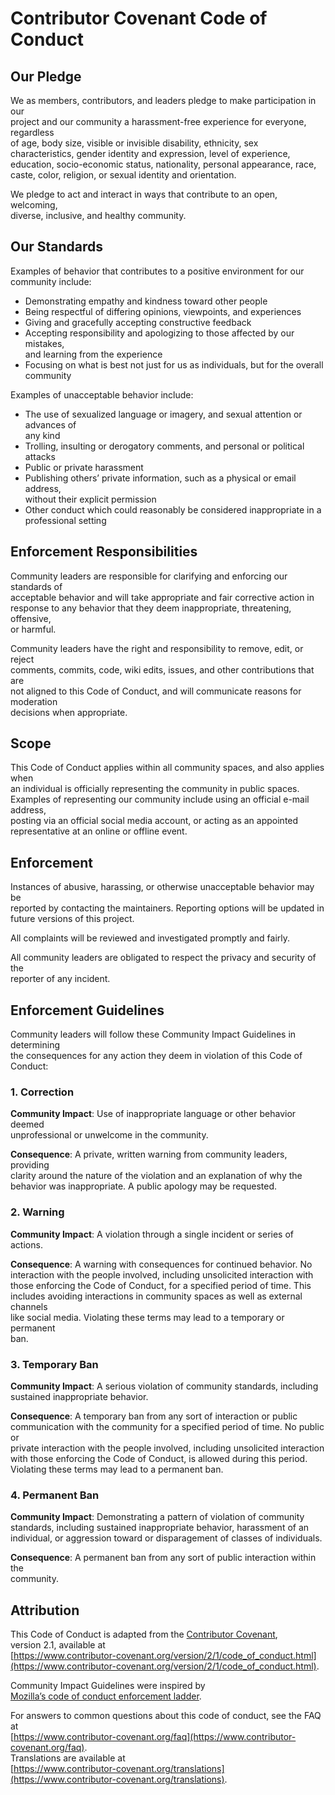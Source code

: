 # Contributor Covenant Code of Conduct

## Our Pledge

We as members, contributors, and leaders pledge to make participation in our  
project and our community a harassment-free experience for everyone, regardless  
of age, body size, visible or invisible disability, ethnicity, sex  
characteristics, gender identity and expression, level of experience,  
education, socio-economic status, nationality, personal appearance, race,  
caste, color, religion, or sexual identity and orientation.

We pledge to act and interact in ways that contribute to an open, welcoming,  
diverse, inclusive, and healthy community.

## Our Standards

Examples of behavior that contributes to a positive environment for our  
community include:

- Demonstrating empathy and kindness toward other people
- Being respectful of differing opinions, viewpoints, and experiences
- Giving and gracefully accepting constructive feedback
- Accepting responsibility and apologizing to those affected by our mistakes,  
  and learning from the experience
- Focusing on what is best not just for us as individuals, but for the overall  
  community

Examples of unacceptable behavior include:

- The use of sexualized language or imagery, and sexual attention or advances of  
  any kind
- Trolling, insulting or derogatory comments, and personal or political attacks
- Public or private harassment
- Publishing others’ private information, such as a physical or email address,  
  without their explicit permission
- Other conduct which could reasonably be considered inappropriate in a  
  professional setting

## Enforcement Responsibilities

Community leaders are responsible for clarifying and enforcing our standards of  
acceptable behavior and will take appropriate and fair corrective action in  
response to any behavior that they deem inappropriate, threatening, offensive,  
or harmful.

Community leaders have the right and responsibility to remove, edit, or reject  
comments, commits, code, wiki edits, issues, and other contributions that are  
not aligned to this Code of Conduct, and will communicate reasons for moderation  
decisions when appropriate.

## Scope

This Code of Conduct applies within all community spaces, and also applies when  
an individual is officially representing the community in public spaces.  
Examples of representing our community include using an official e-mail address,  
posting via an official social media account, or acting as an appointed  
representative at an online or offline event.

## Enforcement

Instances of abusive, harassing, or otherwise unacceptable behavior may be  
reported by contacting the maintainers. Reporting options will be updated in  
future versions of this project.

All complaints will be reviewed and investigated promptly and fairly.

All community leaders are obligated to respect the privacy and security of the  
reporter of any incident.

## Enforcement Guidelines

Community leaders will follow these Community Impact Guidelines in determining  
the consequences for any action they deem in violation of this Code of Conduct:

### 1. Correction

**Community Impact**: Use of inappropriate language or other behavior deemed  
unprofessional or unwelcome in the community.

**Consequence**: A private, written warning from community leaders, providing  
clarity around the nature of the violation and an explanation of why the  
behavior was inappropriate. A public apology may be requested.

### 2. Warning

**Community Impact**: A violation through a single incident or series of  
actions.

**Consequence**: A warning with consequences for continued behavior. No  
interaction with the people involved, including unsolicited interaction with  
those enforcing the Code of Conduct, for a specified period of time. This  
includes avoiding interactions in community spaces as well as external channels  
like social media. Violating these terms may lead to a temporary or permanent  
ban.

### 3. Temporary Ban

**Community Impact**: A serious violation of community standards, including  
sustained inappropriate behavior.

**Consequence**: A temporary ban from any sort of interaction or public  
communication with the community for a specified period of time. No public or  
private interaction with the people involved, including unsolicited interaction  
with those enforcing the Code of Conduct, is allowed during this period.  
Violating these terms may lead to a permanent ban.

### 4. Permanent Ban

**Community Impact**: Demonstrating a pattern of violation of community  
standards, including sustained inappropriate behavior, harassment of an  
individual, or aggression toward or disparagement of classes of individuals.

**Consequence**: A permanent ban from any sort of public interaction within the  
community.

## Attribution

This Code of Conduct is adapted from the [Contributor Covenant][homepage],  
version 2.1, available at  
[https://www.contributor-covenant.org/version/2/1/code_of_conduct.html](https://www.contributor-covenant.org/version/2/1/code_of_conduct.html).

Community Impact Guidelines were inspired by  
[Mozilla’s code of conduct enforcement ladder](https://github.com/mozilla/diversity).

For answers to common questions about this code of conduct, see the FAQ at  
[https://www.contributor-covenant.org/faq](https://www.contributor-covenant.org/faq).  
Translations are available at  
[https://www.contributor-covenant.org/translations](https://www.contributor-covenant.org/translations).

[homepage]: https://www.contributor-covenant.org
